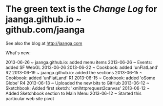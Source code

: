 The green text is the *Change Log* for
jaanga.github.io ~ github.com/jaanga
=================================================
See also the blog at http://jaanga.com

What's new:

2013-06-26 ~ jaanga.github.io: added menu items
2013-06-26 ~ Events: added SF WebGL 2013-06-26
2013-06-22 ~ Cookbook: added 'unFlatLand' R2
2013-06-19 ~ jaanga.github.io: added the sections
2013-06-15 ~ Cookbook: added 'unFlatLand' R1
2013-06-15 ~ Cookbook: added 'oSome Globe' R4
2013-06-13 ~ Uploaded the new bits to GitHub
2013-06-12 ~ Sketchbook: Added first sketch: 'xmlhttprequest2canvas'
2013-06-12 ~ Added Sketchbook section to Main Menu
2013-06-12 ~ Started this particular web site pivot

